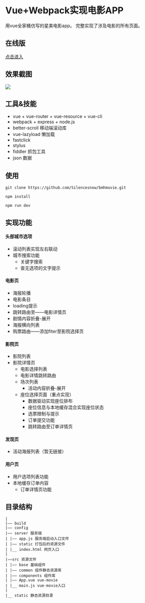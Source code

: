 # Vue+Webpack实现电影APP
用vue全家桶仿写的星美电影app。
完整实现了涉及电影的所有页面。


在线版
-------
[点击进入](www.shamingming.com)

效果截图
-------
![](http://i.imgur.com/OOjfefR.gif)

工具&技能
--------
- vue + vue-router + vue-resource + vue-cli
- webpack + express + node.js
- better-scroll 移动端滚动库
- vue-lazyload 懒加载
- fastclick
- stylus
- fiddler 抓包工具
- json 数据

使用
-------

```
git clone https://github.com/Silencesnow/bmhmovie.git

npm install

npm run dev
```
实现功能
-------
#### 头部城市选项
- 滚动列表实现左右联动
- 城市搜索功能
	- 关键字搜索
	- 查无选项的文字提示
#### 电影页
- 海报轮播
- 电影条目
- loading提示
- 跳转路由至——电影详情页
 - 剧情内容折叠-展开
 - 海报横向列表
 - 购票路由——添加fiter至影院选择页
#### 影院页
- 影院列表
- 影院详情页
	- 电影选择列表
	- 电影详情跳转路由
	- 场次列表
		- 活动内容折叠-展开
	- 座位选择页面（重点实现）
		- 数据驱动实现座位排布
		- 座位信息与本地缓存混合实现座位状态
		- 选票限制与提示
		- 订单提交功能
		- 跳转路由至订单详情页
#### 发现页
- 活动海报列表（暂无链接）

#### 用户页
- 用户选项列表功能
- 本地缓存订单内容
	- 订单详情页功能

目录结构
-------
```
|
|—— build 
|—— config
|—— server 服务端
| |—— app.js 服务端启动入口文件
| |—— static 打包后的资源文件
| |__ index.html 网页入口
|
|——src 资源文件
| |—— base 基础组件
| |—— common 组件静态资源库
| |—— components 组件库
| |—— App.vue vue-movie
| |__ main.js vue-movie入口
|
|__ static 静态资源目录
```